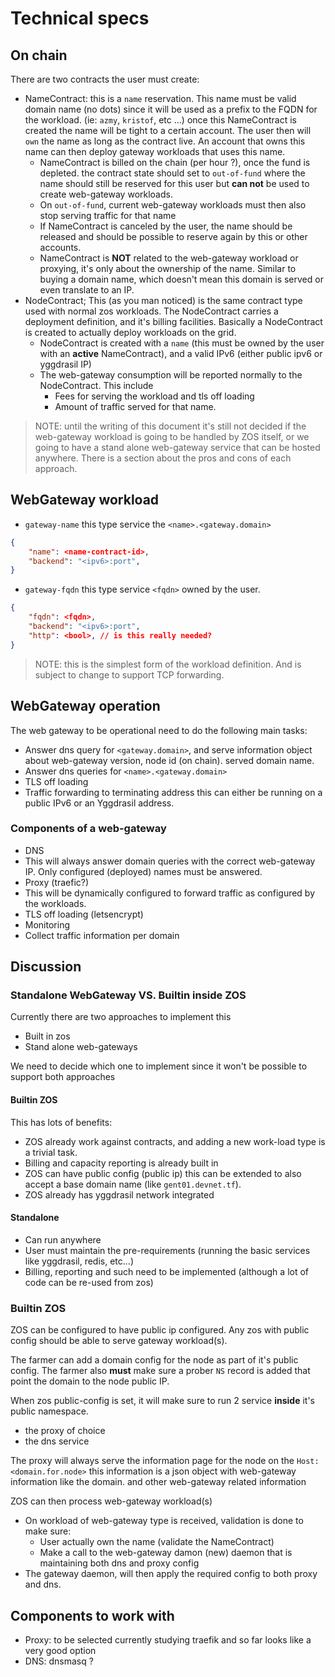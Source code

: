 # Technical specs

## On chain
There are two contracts the user must create:

- NameContract: this is a `name` reservation. This name must be valid domain name (no dots) since it will be used as a prefix to the FQDN for the workload. (ie: `azmy`, `kristof`, etc ...) once this NameContract is created the name will be tight to a certain account. The user then will `own` the name as long as the contract live. An account that owns this name can then deploy gateway workloads that uses this name.
  - NameContract is billed on the chain (per hour ?), once the fund is depleted. the contract state should set to `out-of-fund` where the name should still be reserved for this user but **can not** be used to create web-gateway workloads.
  - On `out-of-fund`, current web-gateway workloads must then also stop serving traffic for that name
  - If NameContract is canceled by the user, the name should be released and should be possible to reserve again by this or other accounts.
  - NameContract is **NOT** related to the web-gateway workload or proxying, it's only about the ownership of the name. Similar to buying a domain name, which doesn't mean this domain is served or even translate to an IP.
- NodeContract; This (as you man noticed) is the same contract type used with normal zos workloads. The NodeContract carries a deployment definition, and it's billing facilities. Basically a NodeContract is created to actually deploy workloads on the grid.
  - NodeContract is created with a `name` (this must be owned by the user with an __active__ NameContract), and a valid IPv6 (either public ipv6 or yggdrasil IP)
  - The web-gateway consumption will be reported normally to the NodeContract. This include
    - Fees for serving the workload and tls off loading
    - Amount of traffic served for that name.

> NOTE: until the writing of this document it's still not decided if the web-gateway workload is going to be handled by ZOS itself, or we going to have a stand alone web-gateway service that can be hosted anywhere. There is a section about the pros and cons of each approach.

## WebGateway workload


- `gateway-name` this type service the `<name>.<gateway.domain>`
```json
{
    "name": <name-contract-id>,
    "backend": "<ipv6>:port",
}
```

- `gateway-fqdn` this type service `<fqdn>` owned by the user.
```json
{
    "fqdn": <fqdn>,
    "backend": "<ipv6>:port",
    "http": <bool>, // is this really needed?
}
```

> NOTE: this is the simplest form of the workload definition. And is subject to change to support TCP forwarding.

## WebGateway operation
The web gateway to be operational need to do the following main tasks:
- Answer dns query for `<gateway.domain>`, and serve information object about web-gateway version, node id (on chain). served domain name.
- Answer dns queries for `<name>.<gateway.domain>`
- TLS off loading
- Traffic forwarding to terminating address this can either be running on a public IPv6 or an Yggdrasil address.

### Components of a web-gateway
- DNS
 - This will always answer domain queries with the correct web-gateway IP. Only configured (deployed) names must be answered.
- Proxy (traefic?)
 - This will be dynamically configured to forward traffic as configured by the workloads.
 - TLS off loading (letsencrypt)
- Monitoring
 - Collect traffic information per domain

## Discussion
### Standalone WebGateway VS. Builtin inside ZOS
Currently there are two approaches to implement this
- Built in zos
- Stand alone web-gateways

We need to decide which one to implement since it won't be possible to support both approaches
#### Builtin ZOS
This has lots of benefits:
- ZOS already work against contracts, and adding a new work-load type is a trivial task.
- Billing and capacity reporting is already built in
- ZOS can have public config (public ip) this can be extended to also accept a base domain name (like `gent01.devnet.tf`).
- ZOS already has yggdrasil network integrated

#### Standalone
- Can run anywhere
- User must maintain the pre-requirements (running the basic services like yggdrasil, redis, etc...)
- Billing, reporting and such need to be implemented (although a lot of code can be re-used from zos)

### Builtin ZOS
ZOS can be configured to have public ip configured. Any zos with public config should be able to serve gateway workload(s).

The farmer can add a domain config for the node as part of it's public config. The farmer also **must** make sure a prober `NS` record is added that point the domain to the node public IP.

When zos public-config is set, it will make sure to run 2 service **inside** it's public namespace.
- the proxy of choice
- the dns service

The proxy will always serve the information page for the node on the `Host: <domain.for.node>` this information is a json object with web-gateway information like the domain. and other web-gateway related information

ZOS can then process web-gateway workload(s)

- On workload of web-gateway type is received, validation is done to make sure:
  - User actually own the name (validate the NameContract)
  - Make a call to the web-gateway damon (new)  daemon that is maintaining both dns and proxy config
- The gateway daemon, will then apply the required config to both proxy and dns.

## Components to work with
- Proxy: to be selected currently studying traefik and so far looks like a very good option
- DNS: dnsmasq ?
